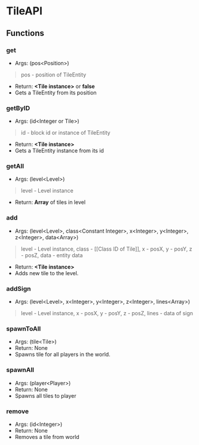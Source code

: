 # TileAPI

## Functions

### **get**
* Args: (pos&lt;Position&gt;)
> pos - position of TileEntity
* Return: **&lt;Tile instance&gt;** or **false**
* Gets a TileEntity from its position

### **getByID**
* Args: (id&lt;Integer or Tile&gt;)
> id - block id or instance of TileEntity
* Return: **&lt;Tile instance&gt;**
* Gets a TileEntity instance from its id

### **getAll**
* Args: (level&lt;Level&gt;)
> level - Level instance
* Return: **Array** of tiles in level

### **add**
* Args: (level&lt;Level&gt;, class&lt;Constant Integer&gt;, x&lt;Integer&gt;, y&lt;Integer&gt;, z&lt;Integer&gt;, data&lt;Array&gt;)
> level - Level instance, class - [[Class ID of Tile]], x - posX, y - posY, z - posZ, data - entity data
* Return: **&lt;Tile instance&gt;**
* Adds new tile to the level.

### **addSign**
* Args: (level&lt;Level&gt;, x&lt;Integer&gt;, y&lt;Integer&gt;, z&lt;Integer&gt;, lines&lt;Array&gt;)
> level - Level instance, x - posX, y - posY, z - posZ, lines - data of sign

### **spawnToAll**
* Args: (tile&lt;Tile&gt;)
* Return: None
* Spawns tile for all players in the world.

### **spawnAll**
* Args: (player&lt;Player&gt;)
* Return: None
* Spawns all tiles to player

### **remove**
* Args: (id&lt;Integer&gt;)
* Return: None
* Removes a tile from world